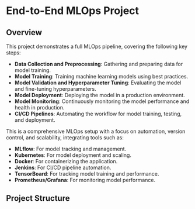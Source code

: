 # End-to-End MLOps Project

## Overview

This project demonstrates a full MLOps pipeline, covering the following key steps:

- **Data Collection and Preprocessing**: Gathering and preparing data for model training.
- **Model Training**: Training machine learning models using best practices.
- **Model Validation and Hyperparameter Tuning**: Evaluating the model and fine-tuning hyperparameters.
- **Model Deployment**: Deploying the model in a production environment.
- **Model Monitoring**: Continuously monitoring the model performance and health in production.
- **CI/CD Pipelines**: Automating the workflow for model training, testing, and deployment.
  
This is a comprehensive MLOps setup with a focus on automation, version control, and scalability, integrating tools such as:

- **MLflow**: For model tracking and management.
- **Kubernetes**: For model deployment and scaling.
- **Docker**: For containerizing the application.
- **Jenkins**: For CI/CD pipeline automation.
- **TensorBoard**: For tracking model training and performance.
- **Prometheus/Grafana**: For monitoring model performance.

## Project Structure

